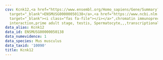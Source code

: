 ```yaml
---
csv: Kcnk12,<a href="https://www.ensembl.org/Homo_sapiens/Gene/Summary?db=core;g=ENSMUSG00000050138"
  target="_blank">ENSMUSG00000050138</a>,<a href="https://www.ncbi.nlm.nih.gov/pubmed/25450459"
  target="_blank"><i class="fas fa-file"></i></a>",chromatin immunoprecipitation assay,direct
  interaction,prime adult stage, testis, Spermatocyte,,,transcriptional regulation,
data_alias: Kcnk12
data_id: ENSMUSG00000050138
data_numevidence: 1
data_species: Mus musculus
data_taxid: '10090'
title: Kcnk12
---
```

